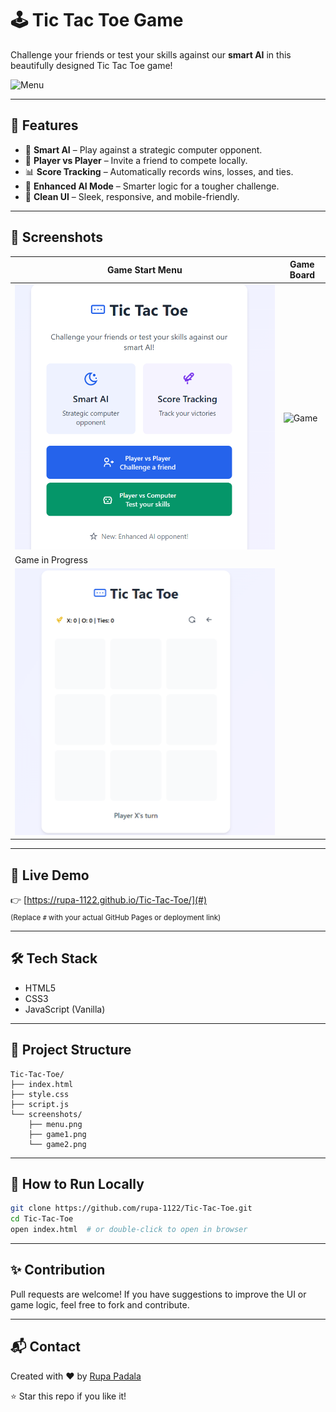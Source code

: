 # 🕹️ Tic Tac Toe Game

Challenge your friends or test your skills against our **smart AI** in this beautifully designed Tic Tac Toe game!

![Menu](screenshots/menu.png)

---

## 🚀 Features

- 🤖 **Smart AI** – Play against a strategic computer opponent.
- 👥 **Player vs Player** – Invite a friend to compete locally.
- 📊 **Score Tracking** – Automatically records wins, losses, and ties.
- 🧠 **Enhanced AI Mode** – Smarter logic for a tougher challenge.
- 🧼 **Clean UI** – Sleek, responsive, and mobile-friendly.

---

## 📸 Screenshots

| Game Start Menu | Game Board |
|-----------------|------------|
| ![Menu](https://raw.githubusercontent.com/rupa-1122/Tic-Tac-Toe/refs/heads/main/Screenshots/TTT3.png) | ![Game](screenshots/game1.png) |
| Game in Progress |
| ![Game in Play](https://raw.githubusercontent.com/rupa-1122/Tic-Tac-Toe/refs/heads/main/Screenshots/TTT2.png) |

---

## 🔗 Live Demo

👉 [https://rupa-1122.github.io/Tic-Tac-Toe/](#)  
<sub>(Replace `#` with your actual GitHub Pages or deployment link)</sub>

---

## 🛠️ Tech Stack

- HTML5
- CSS3
- JavaScript (Vanilla)

---

## 📁 Project Structure

```
Tic-Tac-Toe/
├── index.html
├── style.css
├── script.js
└── screenshots/
    ├── menu.png
    ├── game1.png
    └── game2.png
```

---

## 🧪 How to Run Locally

```bash
git clone https://github.com/rupa-1122/Tic-Tac-Toe.git
cd Tic-Tac-Toe
open index.html  # or double-click to open in browser
```

---

## ✨ Contribution

Pull requests are welcome! If you have suggestions to improve the UI or game logic, feel free to fork and contribute.

---

## 📬 Contact

Created with ❤️ by [Rupa Padala](https://github.com/rupa-1122)

⭐ Star this repo if you like it!
